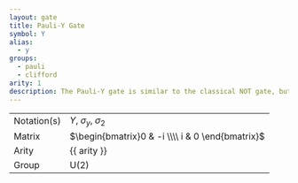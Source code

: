 ```yaml
---
layout: gate
title: Pauli-Y Gate
symbol: Y
alias:
  - y
groups:
  - pauli
  - clifford
arity: 1
description: The Pauli-Y gate is similar to the classical NOT gate, but introduces an imaginary $i$ sending $|0\rangle \to i|1\rangle$ and $|1\rangle \to -i|0\rangle$.
---
```


|             |                                                  |
| ----------- | ------------------------------------------------ |
| Notation(s) | $Y$, $\sigma_y$, $\sigma_2$                      |
| Matrix      | $\begin{bmatrix}0 & -i \\\\ i & 0 \end{bmatrix}$ |
| Arity       | {{ arity }}                                      |
| Group       | $\mathsf{U}(2)$                                  |
